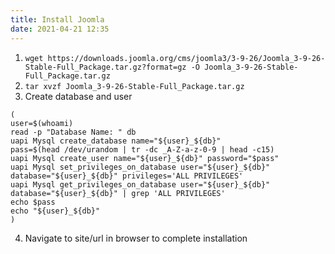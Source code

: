 ```yaml
---
title: Install Joomla
date: 2021-04-21 12:35
---
```


1. `wget https://downloads.joomla.org/cms/joomla3/3-9-26/Joomla_3-9-26-Stable-Full_Package.tar.gz?format=gz -O Joomla_3-9-26-Stable-Full_Package.tar.gz`
2. `tar xvzf Joomla_3-9-26-Stable-Full_Package.tar.gz` 
3. Create database and user
```
(
user=$(whoami)
read -p "Database Name: " db
uapi Mysql create_database name="${user}_${db}"
pass=$(head /dev/urandom | tr -dc _A-Z-a-z-0-9 | head -c15)
uapi Mysql create_user name="${user}_${db}" password="$pass"
uapi Mysql set_privileges_on_database user="${user}_${db}" database="${user}_${db}" privileges='ALL PRIVILEGES'
uapi Mysql get_privileges_on_database user="${user}_${db}" database="${user}_${db}" | grep 'ALL PRIVILEGES'
echo $pass
echo "${user}_${db}"
)
```
4. Navigate to site/url in browser to complete installation

